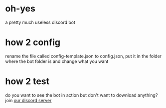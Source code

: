 # oh-yes
a pretty much useless discord bot

# how 2 config
rename the file called config-template.json to config.json, put it in the folder where the bot folder is and change what you want

# how 2 test
do you want to see the bot in action but don't want to download anything? join  [our discord server](discord.gg/VgwTUjx)
